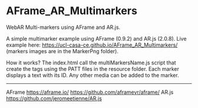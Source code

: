 # AFrame_AR_Multimarkers
WebAR Multi-markers using AFrame and AR.js.

A simple multimarker example using AFrame (0.9.2) and AR.js (2.0.8). 
Live example here: https://ucl-casa-ce.github.io/AFrame_AR_Multimarkers/ (markers images are in the MarkerPng folder).

How it works?
The index.html call the multiMarkersName.js script that create the <a-marker> tags using the PATT files in the resource folder. Each marker displays a text with its ID. Any other media can be added to the marker.
  
  ---------
  AFrame https://aframe.io/ https://github.com/aframevr/aframe/
  AR.js https://github.com/jeromeetienne/AR.js
  
